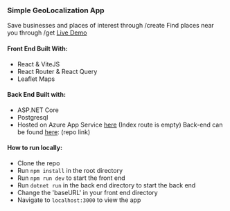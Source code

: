  ### Simple GeoLocalization App
 Save businesses and places of interest through /create
 Find places near you through /get
 [Live Demo](https://geolocsoa.netlify.app)
 
#### Front End Built With:
 - React & ViteJS
 - React Router & React Query
 - Leaflet Maps

#### Back End Built with:

 - ASP.NET Core
 - Postgresql
 - Hosted on Azure App Service [here](https://geolocation20221206225938.azurewebsites.net/api/GeoLocs) (Index route is empty)
Back-end can be found [here](https://github.com/melekhomrani/GeoLocation): (repo link)


#### How to run locally:
 - Clone the repo
 - Run `npm install` in the root directory
 - Run `npm run dev` to start the front end
 - Run `dotnet run` in the back end directory to start the back end
 - Change the 'baseURL' in your front end directory
 - Navigate to `localhost:3000` to view the app